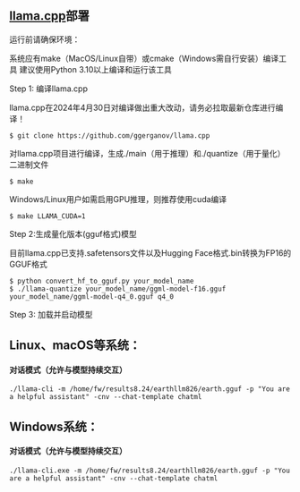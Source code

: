 ## [llama.cpp](https://github.com/ggerganov/llama.cpp)部署

运行前请确保环境：

系统应有make（MacOS/Linux自带）或cmake（Windows需自行安装）编译工具
建议使用Python 3.10以上编译和运行该工具

Step 1: 编译llama.cpp

llama.cpp在2024年4月30日对编译做出重大改动，请务必拉取最新仓库进行编译！
```
$ git clone https://github.com/ggerganov/llama.cpp
```
对llama.cpp项目进行编译，生成./main（用于推理）和./quantize（用于量化）二进制文件
```
$ make
```
Windows/Linux用户如需启用GPU推理，则推荐使用cuda编译
```
$ make LLAMA_CUDA=1
```

Step 2:生成量化版本(gguf格式)模型

目前llama.cpp已支持.safetensors文件以及Hugging Face格式.bin转换为FP16的GGUF格式
```
$ python convert_hf_to_gguf.py your_model_name
$ ./llama-quantize your_model_name/ggml-model-f16.gguf your_model_name/ggml-model-q4_0.gguf q4_0
```

Step 3: 加载并启动模型
## Linux、macOS等系统：
#### 对话模式（允许与模型持续交互）
```
./llama-cli -m /home/fw/results8.24/earthllm826/earth.gguf -p "You are a helpful assistant" -cnv --chat-template chatml
```
## Windows系统：
#### 对话模式（允许与模型持续交互）
```
./llama-cli.exe -m /home/fw/results8.24/earthllm826/earth.gguf -p "You are a helpful assistant" -cnv --chat-template chatml
```
